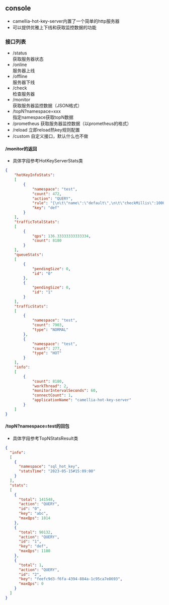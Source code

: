 
## console
* camellia-hot-key-server内置了一个简单的http服务器
* 可以提供优雅上下线和获取监控数据的功能


### 接口列表
* /status  
获取服务器状态  
* /online   
服务器上线   
* /offline    
服务器下线
* /check  
检查服务器   
* /monitor  
获取服务器监控数据（JSON格式）    
* /topN?namespace=xxx  
指定namespace获取topN数据  
* /prometheus
获取服务器监控数据（以prometheus的格式）  
* /reload
立即reload热key规则配置
* /custom
自定义接口，默认什么也不做  


#### /monitor的返回

* 具体字段参考HotKeyServerStats类

```json
{
    "hotKeyInfoStats":
    [
        {
            "namespace": "test",
            "count": 472,
            "action": "QUERY",
            "rule": "{\n\t\"name\":\"default\",\n\t\"checkMillis\":1000,\n\t\"type\":\"match_all\",\n\t\"checkThreshold\":100\n}",
            "key": "def"
        }
    ],
    "trafficTotalStats":
    [
        {
            "qps": 136.33333333333334,
            "count": 8180
        }
    ],
    "queueStats":
    [
        {
            "pendingSize": 0,
            "id": "0"
        },
        {
            "pendingSize": 0,
            "id": "1"
        }
    ],
    "trafficStats":
    [
        {
            "namespace": "test",
            "count": 7903,
            "type": "NORMAL"
        },
        {
            "namespace": "test",
            "count": 277,
            "type": "HOT"
        }
    ],
    "info":
    [
        {
            "count": 8180,
            "workThread": 2,
            "monitorIntervalSeconds": 60,
            "connectCount": 1,
            "applicationName": "camellia-hot-key-server"
        }
    ]
}
```


#### /topN?namespace=test的回包

* 具体字段参考TopNStatsResult类

```json
{
  "info":
  [
    {
      "namespace": "sql_hot_key",
      "statsTime": "2023-05-15#15:09:00"
    }
  ],
  "stats":
  [
    {
      "total": 141548,
      "action": "QUERY",
      "id": "0",
      "key": "abc",
      "maxQps": 1814
    },
    {
      "total": 90132,
      "action": "QUERY",
      "id": "1",
      "key": "def",
      "maxQps": 1180
    },
    {
      "total": 1,
      "action": "QUERY",
      "id": "2",
      "key": "feefc9d3-f6fa-4394-884a-1c95ca7e8693",
      "maxQps": 0
    }
  ]
}
```